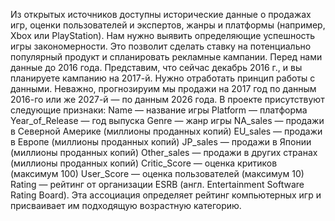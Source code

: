 Из открытых источников доступны исторические данные о продажах игр, оценки пользователей и экспертов, жанры и платформы (например, Xbox или PlayStation). Нам нужно выявить определяющие успешность игры закономерности. Это позволит сделать ставку на потенциально популярный продукт и спланировать рекламные кампании.
Перед нами данные до 2016 года. Представим, что сейчас декабрь 2016 г., и вы планируете кампанию на 2017-й. Нужно отработать принцип работы с данными. Неважно, прогнозируим мы продажи на 2017 год по данным 2016-го или же 2027-й — по данным 2026 года.
В проекте присутствуют следующие признаки:
  Name — название игры
  Platform — платформа
  Year_of_Release — год выпуска
  Genre — жанр игры
  NA_sales — продажи в Северной Америке (миллионы проданных копий)
  EU_sales — продажи в Европе (миллионы проданных копий)
  JP_sales — продажи в Японии (миллионы проданных копий)
  Other_sales — продажи в других странах (миллионы проданных копий)
  Critic_Score — оценка критиков (максимум 100)
  User_Score — оценка пользователей (максимум 10)
  Rating — рейтинг от организации ESRB (англ. Entertainment Software Rating Board). Эта ассоциация определяет рейтинг компьютерных игр и присваивает им подходящую возрастную категорию.
